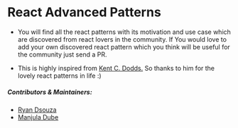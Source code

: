 # React Advanced Patterns


* You will find all the react patterns with its motivation and use case which are discovered from react lovers in the  community. If You would love to add your own discovered react pattern which you think will be useful for the community just send a PR. 

* This is highly inspired from [Kent C. Dodds.](https://twitter.com/kentcdodds) So thanks to him for the lovely react patterns in life :)

##### Contributors & Maintainers:

* [Ryan Dsouza](https://twitter.com/ryands1701)
* [Manjula Dube](https://twitter.com/manjula_dube)

